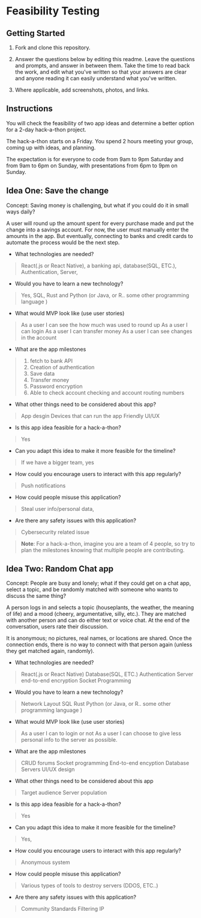 # Feasibility Testing

## Getting Started

1. Fork and clone this repository.

1. Answer the questions below by editing this readme. Leave the questions and prompts, and answer in between them. Take the time to read back the work, and edit what you've written so that your answers are clear and anyone reading it can easily understand what you've written.

1. Where applicable, add screenshots, photos, and links.

## Instructions

You will check the feasibility of two app ideas and determine a better option for a 2-day hack-a-thon project.

The hack-a-thon starts on a Friday. You spend 2 hours meeting your group, coming up with ideas, and planning.

The expectation is for everyone to code from 9am to 9pm Saturday and from 9am to 6pm on Sunday, with presentations from 6pm to 9pm on Sunday.

## Idea One: Save the change

Concept: Saving money is challenging, but what if you could do it in small ways daily?

A user will round up the amount spent for every purchase made and put the change into a savings account. For now, the user must manually enter the amounts in the app. But eventually, connecting to banks and credit cards to automate the process would be the next step.

- What technologies are needed?

> React(.js or React Native), a banking api, database(SQL, ETC.), Authentication, Server,

- Would you have to learn a new technology?

> Yes, SQL, Rust and Python (or Java, or R.. some other programming language )

- What would MVP look like (use user stories)

> As a user I can see the how much was used to round up
> As a user I can login
> As a user I can transfer money
> As a user I can see changes in the account


- What are the app milestones

> 1. fetch to bank API
> 2. Creation of authentication 
> 3. Save data
> 4. Transfer money
> 5. Password encryption
> 6. Able to check account checking and account routing numbers

- What other things need to be considered about this app?

> App desgin
> Devices that can run the app
> Friendly UI/UX
> 

- Is this app idea feasible for a hack-a-thon?

> Yes

- Can you adapt this idea to make it more feasible for the timeline?

> If we have a bigger team, yes

- How could you encourage users to interact with this app regularly?

> Push notifications

- How could people misuse this application?

> Steal user info/personal data, 

- Are there any safety issues with this application?

> Cybersecurity related issue

> **Note**: For a hack-a-thon, imagine you are a team of 4 people, so try to plan the milestones knowing that multiple people are contributing.

## Idea Two: Random Chat app

Concept: People are busy and lonely; what if they could get on a chat app, select a topic, and be randomly matched with someone who wants to discuss the same thing?

A person logs in and selects a topic (houseplants, the weather, the meaning of life) and a mood (cheery, argumentative, silly, etc.). They are matched with another person and can do either text or voice chat. At the end of the conversation, users rate their discussion.

It is anonymous; no pictures, real names, or locations are shared. Once the connection ends, there is no way to connect with that person again (unless they get matched again, randomly).

- What technologies are needed?

> React(.js or React Native)
> Database(SQL, ETC.)
> Authentication
> Server 
> end-to-end encryption 
> Socket Programming 

- Would you have to learn a new technology?

> Network Layout
> SQL
> Rust
> Python (or Java, or R.. some other programming language )


- What would MVP look like (use user stories)

> As a user I can to login or not 
> As a user I can choose to give less personal info to the server as possible.
> 

- What are the app milestones

> CRUD forums
> Socket programming 
> End-to-end encyption 
> Database
> Servers
> UI/UX design 

- What other things need to be considered about this app

> Target audience 
> Server population 

- Is this app idea feasible for a hack-a-thon?

> Yes

- Can you adapt this idea to make it more feasible for the timeline?

> Yes,

- How could you encourage users to interact with this app regularly?

> Anonymous system 

- How could people misuse this application?

> Various types of tools to destroy servers (DDOS, ETC..)

- Are there any safety issues with this application?

> Community Standards
> Filtering IP
